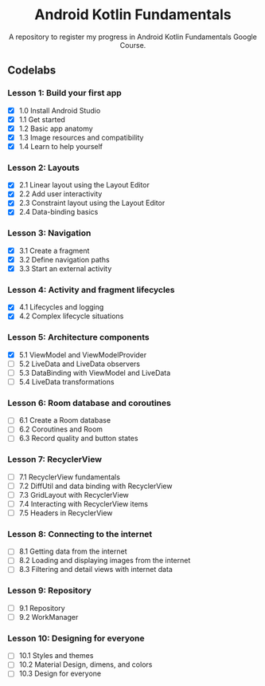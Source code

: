 <h1 align="center">Android Kotlin Fundamentals</h1>
<p align="center">A repository to register my progress in Android Kotlin Fundamentals Google Course.</p>

## Codelabs

### Lesson 1: Build your first app
- [x] 1.0 Install Android Studio
- [x] 1.1 Get started
- [x] 1.2 Basic app anatomy
- [x] 1.3 Image resources and compatibility
- [x] 1.4 Learn to help yourself

### Lesson 2: Layouts
- [x] 2.1 Linear layout using the Layout Editor
- [x] 2.2 Add user interactivity
- [x] 2.3 Constraint layout using the Layout Editor
- [x] 2.4 Data-binding basics

### Lesson 3: Navigation
- [x] 3.1 Create a fragment
- [x] 3.2 Define navigation paths
- [x] 3.3 Start an external activity

### Lesson 4: Activity and fragment lifecycles
- [x] 4.1 Lifecycles and logging
- [x] 4.2 Complex lifecycle situations

### Lesson 5: Architecture components
- [x] 5.1 ViewModel and ViewModelProvider
- [ ] 5.2 LiveData and LiveData observers
- [ ] 5.3 DataBinding with ViewModel and LiveData
- [ ] 5.4 LiveData transformations

### Lesson 6: Room database and coroutines
- [ ] 6.1 Create a Room database
- [ ] 6.2 Coroutines and Room
- [ ] 6.3 Record quality and button states

### Lesson 7: RecyclerView
- [ ] 7.1 RecyclerView fundamentals
- [ ] 7.2 DiffUtil and data binding with RecyclerView
- [ ] 7.3 GridLayout with RecyclerView
- [ ] 7.4 Interacting with RecyclerView items
- [ ] 7.5 Headers in RecyclerView

### Lesson 8: Connecting to the internet
- [ ] 8.1 Getting data from the internet
- [ ] 8.2 Loading and displaying images from the internet
- [ ] 8.3 Filtering and detail views with internet data

### Lesson 9: Repository
- [ ] 9.1 Repository
- [ ] 9.2 WorkManager

### Lesson 10: Designing for everyone
- [ ] 10.1 Styles and themes
- [ ] 10.2 Material Design, dimens, and colors
- [ ] 10.3 Design for everyone
